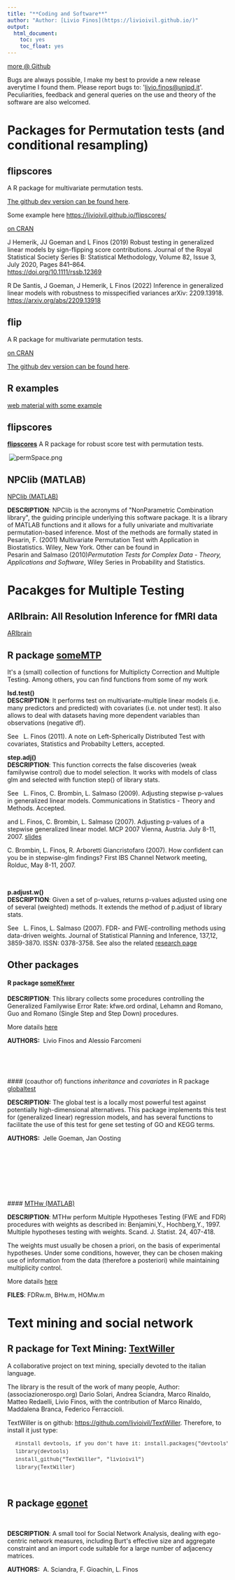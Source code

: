 ```yaml
---
title: "**Coding and Software**"
author: "Author: [Livio Finos](https://livioivil.github.io/)"
output:
  html_document:
    toc: yes
    toc_float: yes
---
```



<a href="https://github.com/livioivil">more @ Github</a>

Bugs are always possible, I make my best to provide a new release averytime I found them.
Please report bugs to: 'livio.finos@unipd.it'. Peculiarities, feedback and general queries on the use and theory of the software are also welcomed.

# Packages for **Permutation tests** (and conditional resampling)

## flipscores
A R package for multivariate permutation tests.

 <a mce_real_href="https://github.com/livioivil/flipscores" href="https://github.com/livioivil/flipscores">The github dev version can be found here</a>.

Some example here <https://livioivil.github.io/flipscores/>

<a class="mceItemAnchor" title="flipscores" href="http://cran.r-project.org/web/packages/flipscores" target="_blank" mce_real_href="http://cran.r-project.org/web/packages/flipscores">on CRAN</a>



J Hemerik, JJ Goeman and L Finos (2019) Robust testing in generalized
linear models by sign-flipping score contributions. Journal of the Royal
Statistical Society Series B: Statistical Methodology, Volume 82, Issue
3, July 2020, Pages 841–864.  
<https://doi.org/10.1111/rssb.12369>

R De Santis, J Goeman, J Hemerik, L Finos (2022) Inference in
generalized linear models with robustness to misspecified variances
arXiv: 2209.13918.  
<https://arxiv.org/abs/2209.13918>



## flip
A R package for multivariate permutation tests.

<a class="mceItemAnchor" title="flip" href="http://cran.r-project.org/web/packages/flip" target="_blank" mce_real_href="http://cran.r-project.org/web/packages/flip">on CRAN</a>

 <a mce_real_href="https://github.com/livioivil/flip" href="https://github.com/livioivil/flip">The github dev version can be found here</a>.
 

## R examples
<a class="mceItemAnchor" title="flip_extra" href="https://rawgit.com/livioivil/flip_extra/master/README.html" target="_blank" mce_real_href="https://rawgit.com/livioivil/flip_extra/master/README.html">web material with some example</a>

## flipscores
<a class="mceItemAnchor" title="flipscores" href="http://cran.r-project.org/web/packages/flipscores" target="_blank" mce_real_href="http://cran.r-project.org/web/packages/flipscores">**flipscores**</a>
A R package for robust score test with permutation tests.



<p>&nbsp;<img title="permSpace.png" alt="permSpace.png" src="../images/permSpace.png" mce_real_src="../images/permSpace.png"</p>


## NPClib (MATLAB)
<a class="mceItemAnchor" title="NPClib" name="NPClib"></a><a href="http://www.wiley.com/legacy/wileychi/pesarin/material.html" mce_real_href="http://www.wiley.com/legacy/wileychi/pesarin/material.html">NPClib (MATLAB)<br></a>

<b>DESCRIPTION</b>: NPClib is the acronyms of "NonParametric Combination library", the guiding principle underlying this software package. It is a library of MATLAB functions and it allows for a fully univariate and multivariate permutation-based inference. Most of the methods are formally stated in Pesarin, F. (2001) Multivariate Permutation Test with Application in Biostatistics. Wiley, New York. Other can be found in   
Pesarin and Salmaso (2010)*Permutation Tests for Complex Data - Theory, Applications and Software*, Wiley Series in Probability and Statistics.

# Pacakges for Multiple Testing

## ARIbrain: All Resolution Inference for fMRI data 
<a class="mceItemAnchor" title="ARIbrain" href="http://cran.r-project.org/web/packages/ARIbrain/" target="_blank" mce_real_href="http://cran.r-project.org/web/packages/ARIbrain/">ARIbrain</a>


## R package <a class="mceItemAnchor" title="someMTP" href="http://cran.r-project.org/web/packages/someMTP/" target="_blank" mce_real_href="http://cran.r-project.org/web/packages/someMTP/">someMTP</a>
<p>It's a (small) collection of functions for Multiplicty Correction and Multiple Testing. Among others, you can find functions from some of my work<br></p>


<p><b>lsd.test()<br>DESCRIPTION</b>: It performs test on multivariate-multiple linear models (i.e. many predictors and predicted) with covariates (i.e. not under test). It also allows to deal with datasets having more dependent variables than observations (negative df). <br></p>

<p>See&nbsp;&nbsp; L. Finos (2011). A note on Left-Spherically Distributed Test with covariates, Statistics and Probabilty Letters, accepted. </p>

<p><b>step.adj()<br>DESCRIPTION</b>: This function corrects the false discoveries (weak familywise control) due to model selection. It works with models of class glm and selected with function step() of library stats.</p>

<p>See&nbsp;&nbsp; L. Finos, C. Brombin, L. Salmaso (2009). Adjusting stepwise p-values in generalized linear models. Communications in Statistics - Theory and Methods. Accepted.</p>

<p>and L. Finos, C. Brombin, L. Salmaso (2007). Adjusting p-values of a stepwise generalized linear model. MCP 2007 Vienna, Austria. July 8-11, 2007. <a href="http://www.mcp-conference.org/2007/presentations/Brombin_Chiara.pdf" target="_blank" mce_real_href="http://www.mcp-conference.org/2007/presentations/Brombin_Chiara.pdf">slides</a></p>

<p>C. Brombin, L. Finos, R. Arboretti Giancristofaro (2007). How confident can you be in stepwise-glm findings? First IBS Channel Network meeting, Rolduc, May 8-11, 2007. </p>
<br>
<p><b>p.adjust.w()<br>DESCRIPTION</b>: Given a set of p-values, returns p-values adjusted using one of several (weighted) methods. It extends the method of p.adjust of library stats.<br></p>

<p>See&nbsp;&nbsp; L. Finos, L. Salmaso (2007). FDR- and FWE-controlling methods using data-driven weights. Journal of Statistical Planning and Inference, 137,12, 3859-3870. ISSN: 0378-3758. See also the related <a href="http://homes.stat.unipd.it/livio/?page=Research#weights" target="_blank" mce_real_href="http://homes.stat.unipd.it/livio/?page=Research#weights">research page</a><a href="http://homes.stat.unipd.it/livio/?page=Research#weights" target="_blank" mce_real_href="http://homes.stat.unipd.it/livio/?page=Research#weights"><br></a></p>


## Other packages
#### <a class="mceItemAnchor" title="kfwe" name="kfwe"></a>R package <a onclick="return true;window.open('','','');" href="http://cran.r-project.org/web/packages/someKfwer/index.html" target="_blank" mce_real_href="http://cran.r-project.org/web/packages/someKfwer/index.html">someKfwer</a>
<p><b>DESCRIPTION</b>: This library collects some procedures controlling the Generalized Familywise Error Rate: kfwe.ord ordinal, Lehamn and Romano, Guo and Romano (Single Step and Step Down) procedures. </p>

<p>More datails <a href="http://homes.stat.unipd.it/livio/?page=Research#kfweord" target="_blank" mce_real_href="http://homes.stat.unipd.it/livio/?page=Research#kfweord">here</a></p>

<p><b>AUTHORS:</b>&nbsp; Livio Finos and Alessio Farcomeni<br></p>

<p><i><br></i></p>

<p>&nbsp;</p>
#### (coauthor of) functions <i>inheritance</i> and <i>covariates</i> in 
R package <a href="http://bioconductor.org/packages/2.5/bioc/html/globaltest.html" target="_blank" mce_real_href="http://bioconductor.org/packages/2.5/bioc/html/globaltest.html">globaltest</a><a class="mceItemAnchor" title="globaltest" name="globaltest"></a> <br>
<p><b>DESCRIPTION:</b> The global test is a locally most powerful test against potentially high-dimensional alternatives. This package implements this test for (generalized linear) regression models, and has several functions to facilitate the use of this test for gene set testing of GO and KEGG terms.</p>

<p><b>AUTHORS:</b>&nbsp; Jelle Goeman, Jan Oosting<br></p>

<p><font size="0" face="verdana"><i><br></i></font></p>

<p>&nbsp;</p>

<p>&nbsp;</p>

<p>&nbsp;</p>
#### <a class="mceItemAnchor" title="MTHw" name="MTHw"></a><a href="http://associazionerospo.org/livio/MTHw.zip" mce_real_href="http://associazionerospo.org/livio/MTHw.zip">MTHw (MATLAB)</a>
<p><b>DESCRIPTION</b>: MTHw perform Multiple Hypotheses Testing (FWE and FDR) procedures with weights as described in: Benjamini,Y., Hochberg,Y., 1997. Multiple hypotheses testing with weights. Scand. J. Statist. 24, 407-418. </p>

<p>The weights must usually be chosen a priori, on the basis of experimental hypotheses. Under some conditions, however, they can be chosen making use of information from the data (therefore a posteriori) while maintaining multiplicity control. </p>

<p>More datails <a href="http://homes.stat.unipd.it/livio/?page=Research#weights" mce_real_href="http://homes.stat.unipd.it/livio/?page=Research#weights">here</a> <a href="http://associazionerospo.org/livio/P07_finos_sismec_slides.pdf" target="_blank" mce_real_href="http://associazionerospo.org/livio/P07_finos_sismec_slides.pdf"></a></p>

<p><b>FILES</b>: FDRw.m, BHw.m, HOMw.m </p>



# Text mining and social network
## R package for Text Mining: <a class="mceItemAnchor" title="TextWiller" href="https://github.com/livioivil/TextWiller" target="_blank" mce_real_href="https://github.com/livioivil/TextWiller">TextWiller</a>
<p>A collaborative project on text mining, specially devoted to the italian language.</p>
<p>The library is the result of the work of many people, 
Author: (associazionerospo.org) Dario Solari, Andrea Sciandra, Marco Rinaldo, Matteo Redaelli, Livio Finos, with the contribution of Marco Rinaldo, Maddalena Branca, Federico Ferraccioli.
</p>

<p>TextWiller is on github: <a mce_real_href="https://github.com/livioivil/TextWiller" href="https://github.com/livioivil/TextWiller">https://github.com/livioivil/TextWiller</a>. Therefore, to install it just type:</p>
<pre style="font-family: Consolas, 'Liberation Mono', Courier, monospace; font-size: 12px; margin-top: 0px; margin-bottom: 0px; color: rgb(51, 51, 51); font-style: normal; font-variant: normal; font-weight: normal; letter-spacing: normal; line-height: 18px; orphans: auto; text-align: start; text-indent: 0px; text-transform: none; widows: auto; word-spacing: 0px; -webkit-text-stroke-width: 0px;"><div class="line" id="LC9" style="padding-left: 18px;">#install devtools, if you don't have it: install.packages("devtools")</div><div class="line" id="LC11" style="padding-left: 18px;">library(devtools)</div><div class="line" id="LC13" style="padding-left: 18px;">install_github("TextWiller", "livioivil")</div><div class="line" id="LC15" style="padding-left: 18px;">library(TextWiller)</div></pre>
<p>&nbsp;</p>


## R package <a onclick="return true;window.open('','','');" href="http://cran.r-project.org/web/packages/egonet/index.html" target="_blank" mce_real_href="http://cran.r-project.org/web/packages/egonet/index.html">egonet
<a onclick="return true;window.open('','','');" href="http://cran.r-project.org/web/packages/egonet/index.html" target="_blank" mce_real_href="http://cran.r-project.org/web/packages/egonet/index.html"><br></a></h3>
<p><b>DESCRIPTION</b>: A small tool for Social Network Analysis, dealing with ego-centric network measures, including Burt's effective size and aggregate constraint and an import code suitable for a large number of adjacency matrices. </p>

<p><b>AUTHORS:</b>&nbsp; A. Sciandra, F. Gioachin, L. Finos</p>

<!-- <p><img title="egonetResult.png" alt="egonetResult.png" src="http://homes1.stat.unipd.it/livio/?image=egonetResult.png" mce_real_src="http://homes.stat.unipd.it/livio/?image=egonetResult.png" height="315" width="672"> <br></p> -->


</div></div></div><input id="gwProxy" type="hidden"><!--Session data--><input id="jsProxy" onclick="jsCall();" type="hidden"> 
<div id="refHTML"></div><input id="gwProxy" type="hidden"><!--Session data--><input id="jsProxy" onclick="jsCall();" type="hidden"> 
<div id="refHTML"></div><input id="gwProxy" type="hidden"><!--Session data--><input id="jsProxy" onclick="jsCall();" type="hidden"> 
<div id="refHTML"></div><input id="gwProxy" type="hidden"><!--Session data--><input id="jsProxy" onclick="jsCall();" type="hidden"> 
<div id="refHTML"></div><input id="gwProxy" type="hidden"><!--Session data--><input id="jsProxy" onclick="jsCall();" type="hidden"> 
<div id="refHTML"></div><input id="gwProxy" type="hidden"><!--Session data--><input id="jsProxy" onclick="jsCall();" type="hidden"> 
<div id="refHTML"></div>
</div>
